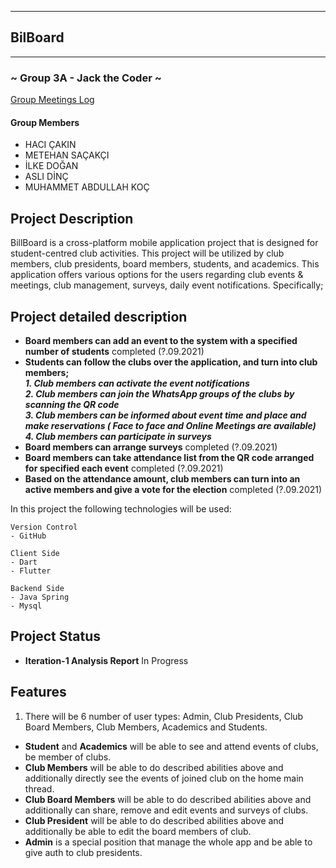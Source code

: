 ****
## BilBoard
****
### ~ Group 3A - Jack the Coder ~

[Group Meetings Log](group/meetingslog.md)
#### Group Members
- HACI ÇAKIN
- METEHAN SAÇAKÇI
- İLKE DOĞAN
- ASLI DİNÇ
- MUHAMMET ABDULLAH KOÇ

## Project Description
BillBoard is a cross-platform mobile application project that is designed for student-centred club activities. This project will be utilized by club members, club presidents, board members, students, and academics. This application offers various options for the users regarding club events & meetings, club management, surveys, daily event notifications.
Specifically;
## Project detailed description
+ **Board members can add an event to the system with a specified number of students**                              completed (?.09.2021)
+ **Students can follow the clubs  over the application, and turn into club members;**                              <br />
***1. Club members can activate the event notifications***     
***2. Club members can join the WhatsApp groups of the clubs by scanning the QR code***      
***3. Club members can be informed about event time and place and make reservations ( Face to face and Online Meetings are available)***    
***4. Club members can participate in surveys***     
+ **Board members can arrange  surveys**                                                                             completed (?.09.2021)
+ **Board members can  take attendance list from the QR code arranged for specified each event**                     completed (?.09.2021)
+ **Based on the attendance amount, club members can turn into an active members and give a vote for the election**  completed (?.09.2021)

In this project the following technologies will be used:

```
Version Control
- GitHub

Client Side
- Dart
- Flutter

Backend Side
- Java Spring
- Mysql
```

## Project Status
+ **Iteration-1 Analysis Report** In Progress


## Features
1) There will be 6 number of user types: Admin, Club Presidents, Club Board Members, Club Members, Academics and Students.

- **Student** and **Academics** will be able to see and attend events of clubs, be member of clubs.
- **Club Members** will be able to do described abilities above and additionally directly see the events of joined club on the home main thread.
- **Club Board Members** will be able to do described abilities above and additionally can share, remove and edit events and surveys of clubs.
- **Club President** will be able to do described abilities above and additionally be able to edit the board members of club.
- **Admin** is a special position that manage the whole app and be able to give auth to club presidents.
